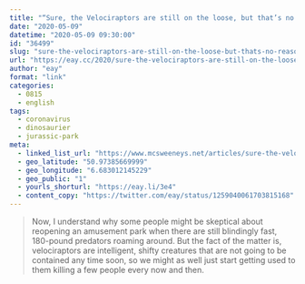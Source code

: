 ```yaml
---
title: "“Sure, the Velociraptors are still on the loose, but that’s no reason not to reopen Jurassic Park”"
date: "2020-05-09"
datetime: "2020-05-09 09:30:00"
id: "36499"
slug: "sure-the-velociraptors-are-still-on-the-loose-but-thats-no-reason-not-to-reopen-jurassic-park"
url: "https://eay.cc/2020/sure-the-velociraptors-are-still-on-the-loose-but-thats-no-reason-not-to-reopen-jurassic-park/"
author: "eay"
format: "link"
categories:
  - 0815
  - english
tags:
  - coronavirus
  - dinosaurier
  - jurassic-park
meta:
  - linked_list_url: "https://www.mcsweeneys.net/articles/sure-the-velociraptors-are-still-on-the-loose-but-thats-no-reason-not-to-reopen-jurassic-park"
  - geo_latitude: "50.97385669999"
  - geo_longitude: "6.683012145229"
  - geo_public: "1"
  - yourls_shorturl: "https://eay.li/3e4"
  - content_copy: "https://twitter.com/eay/status/1259040061703815168"
---
```


> Now, I understand why some people might be skeptical about reopening an amusement park when there are still blindingly fast, 180-pound predators roaming around. But the fact of the matter is, velociraptors are intelligent, shifty creatures that are not going to be contained any time soon, so we might as well just start getting used to them killing a few people every now and then.
